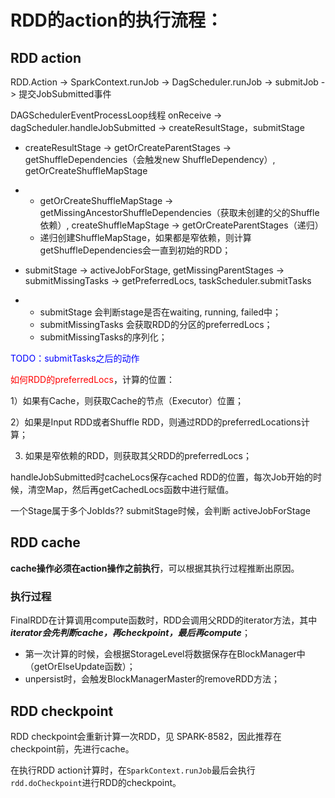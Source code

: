 # RDD的action的执行流程：

## RDD action

RDD.Action -> SparkContext.runJob -> DagScheduler.runJob -> submitJob -> 提交JobSubmitted事件

DAGSchedulerEventProcessLoop线程 onReceive -> dagScheduler.handleJobSubmitted -> createResultStage，submitStage 

- createResultStage     -> getOrCreateParentStages -> getShuffleDependencies（会触发new     ShuffleDependency）, getOrCreateShuffleMapStage

- - getOrCreateShuffleMapStage ->      getMissingAncestorShuffleDependencies（获取未创建的父的Shuffle依赖）, createShuffleMapStage -> getOrCreateParentStages（递归）
  - 递归创建ShuffleMapStage，如果都是窄依赖，则计算getShuffleDependencies会一直到初始的RDD；

- submitStage -> activeJobForStage, getMissingParentStages -> submitMissingTasks -> getPreferredLocs, taskScheduler.submitTasks

- - submitStage 会判断stage是否在waiting,      running, failed中；
  - submitMissingTasks 会获取RDD的分区的preferredLocs；
  - submitMissingTasks的序列化；

<font color="blue">TODO：submitTasks之后的动作</font>

<font color="red">如何RDD的preferredLocs</font>，计算的位置：

1）如果有Cache，则获取Cache的节点（Executor）位置；

2）如果是Input RDD或者Shuffle RDD，则通过RDD的preferredLocations计算；

3) 如果是窄依赖的RDD，则获取其父RDD的preferredLocs；

 

handleJobSubmitted时cacheLocs保存cached RDD的位置，每次Job开始的时候，清空Map，然后再getCachedLocs函数中进行赋值。



一个Stage属于多个JobIds?? submitStage时候，会判断 activeJobForStage



## RDD cache
**cache操作必须在action操作之前执行**，可以根据其执行过程推断出原因。

### 执行过程
FinalRDD在计算调用compute函数时，RDD会调用父RDD的iterator方法，其中***iterator会先判断cache，再checkpoint，最后再compute***；
- 第一次计算的时候，会根据StorageLevel将数据保存在BlockManager中（getOrElseUpdate函数）；
- unpersist时，会触发BlockManagerMaster的removeRDD方法；

## RDD checkpoint

RDD checkpoint会重新计算一次RDD，见 SPARK-8582，因此推荐在checkpoint前，先进行cache。

在执行RDD action计算时，在`SparkContext.runJob`最后会执行`rdd.doCheckpoint`进行RDD的checkpoint。